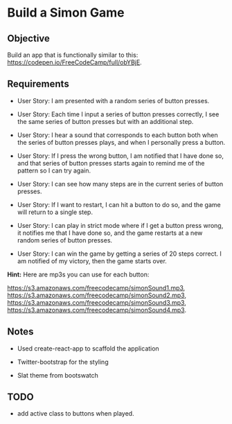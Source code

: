 # Build a Simon Game

## Objective

Build an app that is functionally similar to this: https://codepen.io/FreeCodeCamp/full/obYBjE.

## Requirements

* User Story: I am presented with a random series of button presses.

* User Story: Each time I input a series of button presses correctly, I see the same series of button presses but with an additional step.

* User Story: I hear a sound that corresponds to each button both when the series of button presses plays, and when I personally press a button.

* User Story: If I press the wrong button, I am notified that I have done so, and that series of button presses starts again to remind me of the pattern so I can try again.

* User Story: I can see how many steps are in the current series of button presses.

* User Story: If I want to restart, I can hit a button to do so, and the game will return to a single step.

* User Story: I can play in strict mode where if I get a button press wrong, it notifies me that I have done so, and the game restarts at a new random series of button presses.

* User Story: I can win the game by getting a series of 20 steps correct. I am notified of my victory, then the game starts over.

**Hint:** Here are mp3s you can use for each button:  

https://s3.amazonaws.com/freecodecamp/simonSound1.mp3,
https://s3.amazonaws.com/freecodecamp/simonSound2.mp3,
https://s3.amazonaws.com/freecodecamp/simonSound3.mp3,
https://s3.amazonaws.com/freecodecamp/simonSound4.mp3.

## Notes

* Used create-react-app to scaffold the application

* Twitter-bootstrap for the styling

* Slat theme from bootswatch

## TODO

* add active class to buttons when played.
